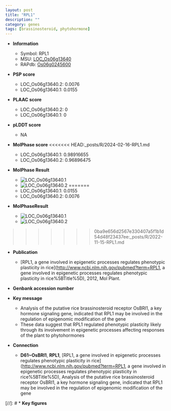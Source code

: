```yaml
---
layout: post
title: "RPL1"
description: ""
category: genes
tags: [brassinosteroid, phytohormone]
---
```


* **Information**  
    + Symbol: RPL1  
    + MSU: [LOC_Os06g13640](http://rice.plantbiology.msu.edu/cgi-bin/ORF_infopage.cgi?orf=LOC_Os06g13640)  
    + RAPdb: [Os06g0245600](http://rapdb.dna.affrc.go.jp/viewer/gbrowse_details/irgsp1?name=Os06g0245600)  

* **PSP score**  
    + LOC_Os06g13640.2: 0.0076 
    + LOC_Os06g13640.1: 0.0155 

* **PLAAC score**  
    + LOC_Os06g13640.2: 0 
    + LOC_Os06g13640.1: 0 

* **pLDDT score**
    + NA


* **MolPhase score**
<<<<<<< HEAD:_posts/R/2024-02-16-RPL1.md
    + LOC_Os06g13640.1: 0.98916655
    + LOC_Os06g13640.2: 0.96896475

* **MolPhase Result**
    + ![LOC_Os06g13640.1](https://304243504.github.io/Pictures/LOC_Os06g/LOC_Os06g13640.1.png)
    + ![LOC_Os06g13640.2](https://304243504.github.io/Pictures/LOC_Os06g/LOC_Os06g13640.2.png)
=======
    + LOC_Os06g13640.1: 0.0155
    + LOC_Os06g13640.2: 0.0076

* **MolPhaseResult**
    + ![LOC_Os06g13640.1](https://ricepsp.github.io/pictures/LOC_Os06g/LOC_Os06g13640.1.png)
    + ![LOC_Os06g13640.2](https://ricepsp.github.io/pictures/LOC_Os06g/LOC_Os06g13640.2.png)
>>>>>>> 0ba9e656d2567e330407a5f1b1d54d48f23437ee:_posts/R/2022-11-15-RPL1.md

* **Publication**  
    + [RPL1, a gene involved in epigenetic processes regulates phenotypic plasticity in rice](http://www.ncbi.nlm.nih.gov/pubmed?term=RPL1, a gene involved in epigenetic processes regulates phenotypic plasticity in rice%5BTitle%5D), 2012, Mol Plant.

* **Genbank accession number**  

* **Key message**  
    + Analysis of the putative rice brassinosteroid receptor OsBRI1, a key hormone signaling gene, indicated that RPL1 may be involved in the regulation of epigenomic modification of the gene
    + These data suggest that RPL1 regulated phenotypic plasticity likely through its involvement in epigenetic processes affecting responses of the plant to phytohormones

* **Connection**  
    + __D61~OsBRI1__, __RPL1__, [RPL1, a gene involved in epigenetic processes regulates phenotypic plasticity in rice](http://www.ncbi.nlm.nih.gov/pubmed?term=RPL1, a gene involved in epigenetic processes regulates phenotypic plasticity in rice%5BTitle%5D), Analysis of the putative rice brassinosteroid receptor OsBRI1, a key hormone signaling gene, indicated that RPL1 may be involved in the regulation of epigenomic modification of the gene

[//]: # * **Key figures**  


